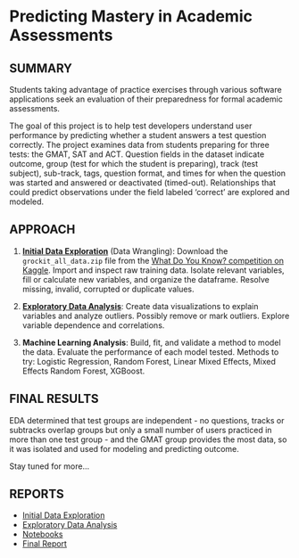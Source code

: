 # Predicting Mastery in Academic Assessments


## SUMMARY
Students taking advantage of practice exercises through various software applications seek an evaluation of their preparedness for formal academic assessments.

The goal of this project is to help test developers understand user performance by predicting whether a student answers a test question correctly. The project examines data from students preparing for three tests: the GMAT, SAT and ACT. Question fields in the dataset indicate outcome, group (test for which the student is preparing), track (test subject), sub-track, tags, question format, and times for when the question was started and answered or deactivated (timed-out). Relationships that could predict observations under the field labeled ‘correct’ are explored and modeled.

## APPROACH
1. [**Initial Data Exploration**](http://nbviewer.jupyter.org/github/humburgc/academic_mastery_study/blob/master/notebooks/initial_data_exploration.ipynb?flush_cache=true) (Data Wrangling): Download the `grockit_all_data.zip` file from the [What Do You Know? competition on Kaggle](https://www.kaggle.com/c/WhatDoYouKnow/data). Import and inspect raw training data. Isolate relevant variables, fill or calculate new variables, and organize the dataframe. Resolve missing, invalid, corrupted or duplicate values.

2. [**Exploratory Data Analysis**](http://nbviewer.jupyter.org/github/humburgc/academic_mastery_study/blob/master/notebooks/exploratory_data_analysis.ipynb?flush_cache=true): Create data visualizations to explain variables and analyze outliers. Possibly remove or mark outliers. Explore variable dependence and correlations. 

3. **Machine Learning Analysis**: Build, fit, and validate a method to model the data. Evaluate the performance of each model tested. Methods to try: Logistic Regression, Random Forest, Linear Mixed Effects, Mixed Effects Random Forest, XGBoost.


## FINAL RESULTS
EDA determined that test groups are independent - no questions, tracks or subtracks overlap groups but only a small number of users practiced in more than one test group - and the GMAT group provides the most data, so it was isolated and used for modeling and predicting outcome.

Stay tuned for more...

## REPORTS
* [Initial Data Exploration](/reports/initial_data_exploration.pdf)
* [Exploratory Data Analysis](/reports/exploratory_data_analysis.pdf)
* [Notebooks](/notebooks)
* [Final Report](/reports/final_report.pdf)

